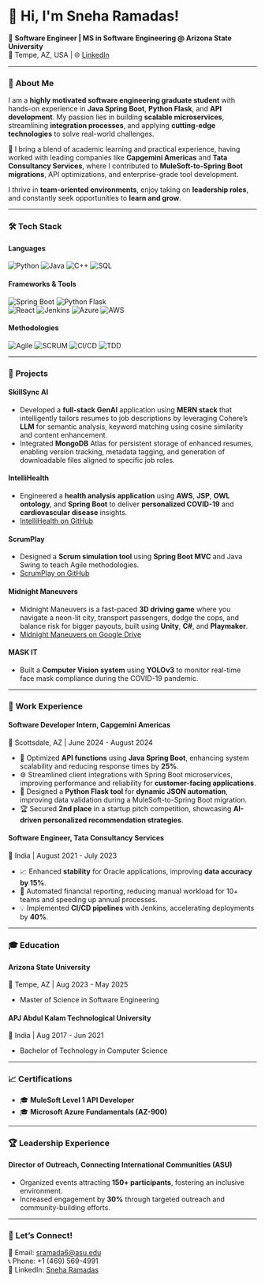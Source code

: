 # 👋 **Hi, I'm Sneha Ramadas!**

🌟 **Software Engineer | MS in Software Engineering @ Arizona State University**  
📍 Tempe, AZ, USA | 🌐 [LinkedIn](https://www.linkedin.com/in/sneha-ramadas)

---

### 🌱 **About Me**
I am a **highly motivated software engineering graduate student** with hands-on experience in **Java Spring Boot**, **Python Flask**, and **API development**. My passion lies in building **scalable microservices**, streamlining **integration processes**, and applying **cutting-edge technologies** to solve real-world challenges.  

🔧 I bring a blend of academic learning and practical experience, having worked with leading companies like **Capgemini Americas** and **Tata Consultancy Services**, where I contributed to **MuleSoft-to-Spring Boot migrations**, API optimizations, and enterprise-grade tool development.

I thrive in **team-oriented environments**, enjoy taking on **leadership roles**, and constantly seek opportunities to **learn and grow**.

---

### 🛠️ **Tech Stack**
#### **Languages**
![Python](https://img.shields.io/badge/-Python-3776AB?logo=python&logoColor=white) ![Java](https://img.shields.io/badge/-Java-007396?logo=java&logoColor=white) ![C++](https://img.shields.io/badge/-C++-00599C?logo=cplusplus&logoColor=white)  ![SQL](https://img.shields.io/badge/-SQL-003B57?logo=postgresql&logoColor=white)

#### **Frameworks & Tools**
![Spring Boot](https://img.shields.io/badge/-Spring%20Boot-6DB33F?logo=springboot&logoColor=white)  ![Python Flask](https://img.shields.io/badge/-Flask-000000?logo=flask&logoColor=white)  
![React](https://img.shields.io/badge/-React-61DAFB?logo=react&logoColor=black)  ![Jenkins](https://img.shields.io/badge/-Jenkins-D24939?logo=jenkins&logoColor=white)  ![Azure](https://img.shields.io/badge/-Azure-0078D4?logo=microsoftazure&logoColor=white)  ![AWS](https://img.shields.io/badge/-AWS-232F3E?logo=amazonaws&logoColor=white)

#### **Methodologies**
![Agile](https://img.shields.io/badge/-Agile-29A3EF?logo=agile&logoColor=white)  ![SCRUM](https://img.shields.io/badge/-SCRUM-FF5C2C?logo=scrum&logoColor=white)  ![CI/CD](https://img.shields.io/badge/-CI/CD-2E8B57?logo=githubactions&logoColor=white)  ![TDD](https://img.shields.io/badge/-TDD-F05032?logo=testinglibrary&logoColor=white)  

---
### 🌟 **Projects**

#### **SkillSync AI**
- Developed a **full-stack GenAI** application using **MERN stack** that intelligently tailors resumes to job descriptions by leveraging Cohere’s **LLM** for semantic analysis, keyword matching using cosine similarity and content enhancement.
-	Integrated **MongoDB** Atlas for persistent storage of enhanced resumes, enabling version tracking, metadata tagging, and generation of downloadable files aligned to specific job roles.

#### **IntelliHealth**
- Engineered a **health analysis application** using **AWS**, **JSP**, **OWL ontology**, and **Spring Boot** to deliver **personalized COVID-19** and **cardiovascular disease** insights.
- [IntelliHealth on GitHub](https://github.com/sneharamadas/sneharamadas6/tree/intellihealth)

#### **ScrumPlay**
- Designed a **Scrum simulation tool** using **Spring Boot MVC** and Java Swing to teach Agile methodologies.
- [ScrumPlay on GitHub](https://github.com/sneharamadas/sneharamadas6/tree/scrumplay)
  
#### **Midnight Maneuvers**
- Midnight Maneuvers is a fast-paced **3D driving game** where you navigate a neon-lit city, transport passengers, dodge the cops, and balance risk for bigger payouts, built using **Unity**, **C#**, and **Playmaker**.
- [Midnight Maneuvers on Google Drive](https://drive.google.com/file/d/1hVot7QAT8x_zETJr_PcgH1upPf-rbaHE/view?usp=sharing)

#### **MASK IT**
- Built a **Computer Vision system** using **YOLOv3** to monitor real-time face mask compliance during the COVID-19 pandemic.
  
---
### 💼 **Work Experience**

#### **Software Developer Intern, Capgemini Americas**  
📍 Scottsdale, AZ | June 2024 - August 2024  
- 🚀 Optimized **API functions** using **Java Spring Boot**, enhancing system scalability and reducing response times by **25%**.  
- ⚙️ Streamlined client integrations with Spring Boot microservices, improving performance and reliability for **customer-facing applications**.  
- 🤖 Designed a **Python Flask tool** for **dynamic JSON automation**, improving data validation during a MuleSoft-to-Spring Boot migration.  
- 🏆 Secured **2nd place** in a startup pitch competition, showcasing **AI-driven personalized recommendation strategies**.

#### **Software Engineer, Tata Consultancy Services**  
📍 India | August 2021 - July 2023  
- 📈 Enhanced **stability** for Oracle applications, improving **data accuracy by 15%**.  
- 🔄 Automated financial reporting, reducing manual workload for 10+ teams and speeding up annual processes.  
- 💡 Implemented **CI/CD pipelines** with Jenkins, accelerating deployments by **40%**.

---

### 🎓 **Education**
#### **Arizona State University**  
📍 Tempe, AZ | Aug 2023 - May 2025  
- Master of Science in Software Engineering  

#### **APJ Abdul Kalam Technological University**  
📍 India | Aug 2017 - Jun 2021  
- Bachelor of Technology in Computer Science  

---

### 📈 **Certifications**
- 🎓 **MuleSoft Level 1 API Developer**  
- 🎓 **Microsoft Azure Fundamentals (AZ-900)**  

---

### 🏆 **Leadership Experience**
#### **Director of Outreach, Connecting International Communities (ASU)**  
- Organized events attracting **150+ participants**, fostering an inclusive environment.  
- Increased engagement by **30%** through targeted outreach and community-building efforts.

---

### 🔗 **Let’s Connect!**
📧 Email: [sramada6@asu.edu](mailto:sramada6@asu.edu)  
📞 Phone: +1 (469) 569-4991  
💼 LinkedIn: [Sneha Ramadas](https://www.linkedin.com/in/sneha-ramadas)  
